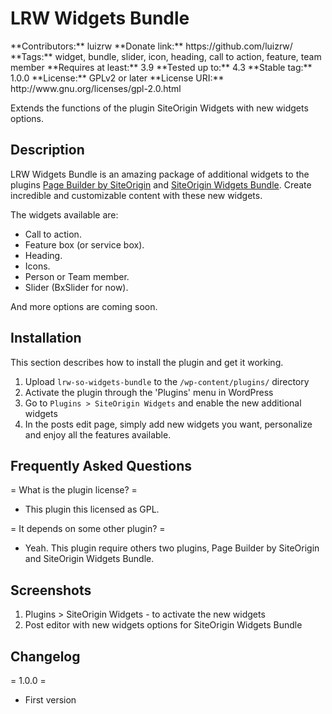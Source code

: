 <h1>LRW Widgets Bundle</h1>
**Contributors:** luizrw  
**Donate link:** https://github.com/luizrw/  
**Tags:** widget, bundle, slider, icon, heading, call to action, feature, team member  
**Requires at least:** 3.9  
**Tested up to:** 4.3  
**Stable tag:** 1.0.0  
**License:** GPLv2 or later  
**License URI:** http://www.gnu.org/licenses/gpl-2.0.html  

Extends the functions of the plugin SiteOrigin Widgets with new widgets options.

<h2>Description</h2>

LRW Widgets Bundle is an amazing package of additional widgets to the plugins [Page Builder by SiteOrigin](https://wordpress.org/plugins/siteorigin-panels/) and [SiteOrigin Widgets Bundle](http://siteorigin.com/page-builder/). Create incredible and customizable content with these new widgets.

The widgets available are:

* Call to action.
* Feature box (or service box).
* Heading.
* Icons.
* Person or Team member.
* Slider (BxSlider for now).

And more options are coming soon.

<h2>Installation</h2>

This section describes how to install the plugin and get it working.

1. Upload `lrw-so-widgets-bundle` to the `/wp-content/plugins/` directory
2. Activate the plugin through the 'Plugins' menu in WordPress
3. Go to `Plugins > SiteOrigin Widgets` and enable the new additional widgets
4. In the posts edit page, simply add new widgets you want, personalize and enjoy all the features available.

<h2>Frequently Asked Questions</h2>

= What is the plugin license? =
* This plugin this licensed as GPL.

= It depends on some other plugin? =
* Yeah. This plugin require others two plugins, Page Builder by SiteOrigin and SiteOrigin Widgets Bundle.

<h2>Screenshots</h2>

1. Plugins > SiteOrigin Widgets - to activate the new widgets
2. Post editor with new widgets options for SiteOrigin Widgets Bundle

<h2>Changelog</h2>

= 1.0.0 =
* First version
